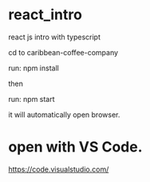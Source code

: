 # react_intro
react js intro with typescript


cd to caribbean-coffee-company

run: npm install

then

run: npm start

it will automatically open browser.

# open with VS Code.  

https://code.visualstudio.com/

